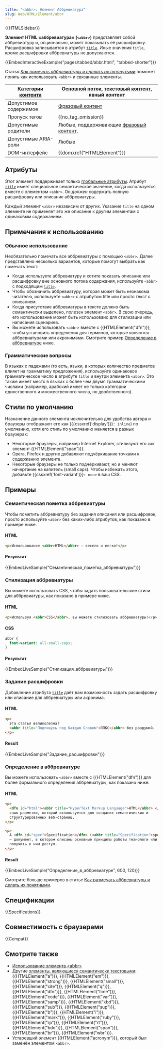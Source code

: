 ```yaml
---
title: "<abbr>: Элемент Аббревиатура"
slug: Web/HTML/Element/abbr
---
```


{{HTMLSidebar}}

**Элемент HTML «аббревиатура» (`<abbr>`)** представляет собой аббревиатуру и, опционально, может показывать её расшифровку. Расшифровка записывается в атрибут [`title`](/ru/docs/Web/HTML/Global_attributes#title). Иные значения `title`, кроме расшифровки аббревиатуры не допускаются.

{{EmbedInteractiveExample("pages/tabbed/abbr.html", "tabbed-shorter")}}

Статья _[Как помечать аббревиатуры и сделать их потянутыми](/ru/docs/Learn/HTML/%D0%92%D0%B2%D0%B5%D0%B4%D0%B5%D0%BD%D0%B8%D0%B5_%D0%B2_HTML/Advanced_text_formatting#%D0%90%D0%B1%D0%B1%D1%80%D0%B5%D0%B2%D0%B8%D0%B0%D1%82%D1%83%D1%80%D1%8B)_ поможет понять как использовать `<abbr>` и связанные элементы.

| [Категории контента](/ru/docs/Web/Guide/HTML/Content_categories) | [Основной поток](/ru/docs/Web/Guide/HTML/Content_categories#Основной_поток), [текстовый контент](/ru/docs/Web/Guide/HTML/Content_categories/#Фразовый_контент), явный контент |
| ---------------------------------------------------------------- | ----------------------------------------------------------------------------------------------------------------------------------------------------------------------------- |
| Допустимое содержимое                                            | [Фразовый контент](/ru/docs/Web/Guide/HTML/Content_categories/#Фразовый_контент)                                                                                              |
| Пропуск тегов                                                    | {{no_tag_omission}}                                                                                                                                                           |
| Допустимые родители                                              | Любые, поддерживающие [фразовый контент](/ru/docs/Web/Guide/HTML/Content_categories/#Фразовый_контент).                                                                       |
| Допустимые ARIA-роли                                             | Любые                                                                                                                                                                         |
| DOM-интерфейс                                                    | {{domxref("HTMLElement")}}                                                                                                                                                    |

## Атрибуты

Этот элемент поддерживает только [глобальные атрибуты](/ru/docs/Web/HTML/Общие_атрибуты). Атрибут [`title`](/ru/docs/Web/HTML/Global_attributes#title) имеет специальное семантическое значение, когда используется вместе с элементом `<abbr>`. Он _должен_ содержать полную расшифровку или описание аббревиатуры.

Каждый элемент `<abbr>` независим от других. Указание `title` на одном элементе не применяет это же описание к другим элементам с одинаковым содержанием.

## Примечания к использованию

### Обычное использование

Необязательно помечать все аббревиатуры с помощью `<abbr>`. Далее представлено несколько вариантов, которые помогут выбрать как помечать текст:

- Когда используете аббревиатуру и хотите показать описание или расшифровку вне основного потока содержания, используйте `<abbr>` c подходящим [`title`](/ru/docs/Web/HTML/Global_attributes#title).
- Чтобы обозначить аббревиатуру, которая может быть незнакома читателю, используете `<abbr>` с атрибутом title или просто текст с описанием.
- Когда присутствие аббревиатуры в тексте должно быть семантически выделено, полезен элемент `<abbr>`. В свою очередь, его использование может быть использовано для стилизации или написания сценариев.
- Вы можете использовать `<abbr>` вместе с {{HTMLElement("dfn")}}, чтобы установить определения для терминов, которые являются аббревиатурами или акронимами. Смотрите пример [Определение в аббревиатуре](#определение_в_аббревиатуре) ниже.

### Грамматические вопросы

В языках с падежами (то есть, языки, в которых количество предметов влияет на грамматику предложения), используйте одинаковое грамматическое число в атрибуте `title` и внутри элемента `<abbr>`. Это также имеет место в языках с более чем двумя грамматическими числами (например, арабский имеет не только категории единственного и множественного числа, но двойственного).

## Стили по умолчанию

Назначение данного элемента исключительно для удобства автора и браузеры отображают его как ({{cssxref('display')}}`: inline`) по умолчанию, хотя его стиль по умолчанию меняется в разных браузерах:

- Некоторые браузеры, например Internet Explorer, стилизуют его как элемент {{HTMLElement("span")}}.
- Opera, Firefox и другие добавляют подчёркивание точками к содержанию элемента.
- Некоторые браузеры не только подчёркивают, но и меняют начертание на капитель (small caps). Чтобы избежать этого, добавьте {{cssxref('font-variant')}}`: none` в ваш CSS.

## Примеры

### Семантическая пометка аббревиатуры

Чтобы пометить аббревиатуру без задания описания или расшифровок, просто используйте `<abbr>` без каких-либо атрибутов, как показано в примере ниже.

#### HTML

```html
<p>Использование <abbr>HTML</abbr> – весело и легко!</p>
```

#### Результат

{{EmbedLiveSample("Семантическая_пометка_аббревиатуры")}}

### Стилизация аббревиатуры

Вы можете использовать CSS, чтобы задать пользовательские стили для аббревиатуры, как показано в примере ниже.

#### HTML

```html
<p>Используя <abbr>CSS</abbr>, вы можете стилизовать аббревиатуры!</p>
```

#### CSS

```css
abbr {
  font-variant: all-small-caps;
}
```

#### Результат

{{EmbedLiveSample("Стилизация_аббревиатуры")}}

### Задание расшифровки

Добавление атрибута [`title`](/ru/docs/Web/HTML/Global_attributes#title) даёт вам возможность задать расшифровку или описание для аббревиатуры или акронима.

#### HTML

```html
<p>
  Эта статья великолепна!
  <abbr title="Подпишусь под Каждым Словом">ППКС</abbr> без раздумий.
</p>
```

#### Result

{{EmbedLiveSample("Задание_расшифровки")}}

### Определение в аббревиатуре

Вы можете использовать `<abbr>` вместе с {{HTMLElement("dfn")}} для более формального определения аббревиатуры, как показано ниже.

#### HTML

```html
<p>
  <dfn id="html"><abbr title="HyperText Markup Language">HTML</abbr> </dfn> –
  язык разметки, который используется для создания семантических и
  структурированных веб-страниц.
</p>

<p>
  A <dfn id="spec">Specification</dfn> (<abbr title="Specification">spec</abbr>)
  – документ, в котором описаны основные принципы работы технологи или API и как
  получить к ним доступ.
</p>
```

#### Result

{{EmbedLiveSample("Определение_в_аббревиатуре", 600, 120)}}

Смотрите больше примеров в статье [Как размечать аббревиатуры и делать их понятными](/ru/docs/Learn/HTML/%D0%92%D0%B2%D0%B5%D0%B4%D0%B5%D0%BD%D0%B8%D0%B5_%D0%B2_HTML/Advanced_text_formatting#%D0%90%D0%B1%D0%B1%D1%80%D0%B5%D0%B2%D0%B8%D0%B0%D1%82%D1%83%D1%80%D1%8B).

## Спецификации

{{Specifications}}

## Совместимость с браузерами

{{Compat}}

## Смотрите также

- [Использование элемента \<abbr>](/ru/Learn/HTML/Element/abbr)
- Другие [элементы, являющиеся семантически текстовыми](/ru/docs/HTML/Text_level_semantics_conveying_elements): {{HTMLElement("a")}}, {{HTMLElement("em")}}, {{HTMLElement("strong")}}, {{HTMLElement("small")}}, {{HTMLElement("cite")}}, {{HTMLElement("q")}}, {{HTMLElement("dfn")}}, {{HTMLElement("time")}}, {{HTMLElement("code")}}, {{HTMLElement("var")}}, {{HTMLElement("samp")}}, {{HTMLElement("kbd")}}, {{HTMLElement("sub")}}, {{HTMLElement("sup")}}, {{HTMLElement("b")}}, {{HTMLElement("i")}}, {{HTMLElement("mark")}}, {{HTMLElement("ruby")}}, {{HTMLElement("rp")}}, {{HTMLElement("rt")}}, {{HTMLElement("bdo")}}, {{HTMLElement("span")}}, {{HTMLElement("br")}}, {{HTMLElement("wbr")}}.
- Устаревший элемент {{HTMLElement("acronym")}}, который был заменён элементом `<abbr>`.
